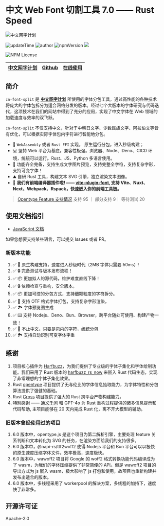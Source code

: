 # 中文 Web Font 切割工具 7.0 —— Rust Speed

![中文网字计划](/assets/chinese-fonts.png)

![updateTime](https://img.shields.io/badge/更新时间-2024/07/16-green)
![author](https://img.shields.io/badge/author-江夏尧-green)
![npmVersion](https://img.shields.io/badge/LTS_version-5.1.0-green)
[![](https://data.jsdelivr.com/v1/package/npm/cn-font-split/badge)](https://www.jsdelivr.com/package/npm/cn-font-split)

![NPM License](https://img.shields.io/npm/l/%40konghayao%2Fcn-font-split)

| [中文网字计划](https://chinese-font.netlify.app/) | [Github](https://github.com/KonghaYao/cn-font-split) | [在线使用](https://chinese-font.netlify.app/online-split/) |
| ------------------------------------------------- | ---------------------------------------------------- | ---------------------------------------------------------- |

## 简介

`cn-font-split` 是 **[中文网字计划](https://chinese-font.netlify.app/)** 所使用的字体分包工具，通过高性能的各种技术将庞大的字体包拆分为适合网络分发的版本。经过七个大版本的字体研究与代码迭代，这项技术在我们的网站中得到了充分的应用，实现了中文字体在 Web 领域的加载速度与效率的双飞跃。

`cn-font-split` 不仅支持中文，针对于中韩日文字、少数民族文字、阿拉伯文等皆有优化，可以根据实际字体包内字符进行智能地分包。

-   🚀 `WebAssembly` 或者 `Rust FFI` 实现， 原生运行分包，进入秒级构建；
-   💻 坚持 Web 平台为基底，兼容性极强。浏览器、Node、Deno、CICD 环境，统统可以运行。Rust、JS、Python 多语言使用。
-   🔧 功能齐全完备，支持生成文字图片预览，支持完整全字符，支持复杂字形，支持可变字体！
-   ⛰️ 自研 Rust 工具，构建文本 SVG 引擎，独立渲染文本图像。
-   🚄 **我们有前端编译器插件啦! —— [vite-plugin-font](https://npmjs.com/package/vite-plugin-font), 支持 Vite、Nuxt、Next、Webpack、Rspack，快速嵌入你的前端工具链。**

> [Opentype Feature 支持情况](/packages/test/SUPPORT_FEATURE.md) 支持 95 ｜ 部分支持 9｜ 等待测试 20

## 使用文档指引

- [JavaScript 文档](./packages/ffi-js/)

如果您想要支持某些语言，可以提交 Issues 或者 PR。


### 新版本功能

1. ✅ 🚀 原生构建支持，速度进入秒级时代（2MB 字体只需要 50ms）!
2. ✅ 🔒 完备测试与版本发布流程！
3. ✅ 📦 更加拟人的源代码，维护难度直线下降！
4. ✅ 🔒 依赖检查与重构，安全版本。
5. ✅ 📦 更加可控的分包方式，支持细颗粒度的字符拆分。
6. ✅ 🔔 支持 OTF 格式字体打包，支持复杂字形渲染。
7. ✅ 🏞️ 字体预览图生成
8. ✅ ⌨️ 支持 Nodejs、Deno、Bun、Browser，跨平台随处可使用、构建产物一致！
9.  ✅ 🥳 不止中文，只要是包内的字符，统统分包
10. ✅ 🏞️ 支持自动识别可变字体字重

## 感谢

1. 项目核心插件为 [Harfbuzz](https://github.com/harfbuzz/harfbuzz)，为我们提供了专业级的字体子集化和字体绘制功能。我们采用了 Rust 版本的 [harfbuzz_rs_now](https://github.com/KonghaYao/harfbuzz_rs) 来嵌入 Rust 代码生态，实现了非常理想的字体子集化效果。
2. Rust [opentype](https://crates.io/crates/opentype) 项目提供了无与伦比的字体信息抽取能力，为字体特性和分包算法提供了强健的基础。
3. Rust [Cross](https://crates.io/crates/cross) 项目提供了强大的 Rust 跨平台产物构建能力。
4. 特别感谢 —— [通义千问](https://tongyi.aliyun.com/qianwen/) 和 GPT-4o 为 Rust 重构过程提供的诸多信息提示和代码帮助, 主项目能够在 20 天内完成 Rust 化，离不开大模型的辅助。

### 旧版本曾经使用过的项目

1. 6.0 版本中，opentype.js 是这个项目为第二解析引擎，主要处理 feature 关系判断和文本转化为 SVG 的任务，在渲染方面给我们的支持很多。
2. 6.0 版本中，@napi-rs/ttf2woff2 使得 Nodejs 平台和 Bun 平台可以以极快的原生速度压缩字体文件，效率极高，速度极快。
3. 6.0 版本中，wawoff2 项目将 Google 的 woff2 格式转换功能代码编译成为了 wasm，为我们的字体压缩提供了非常简便的 API。但是 wawoff2 项目的导出方式为 js 嵌入 wasm，极大影响了 js 打包和使用，故项目也重新构建并发布出适合的版本。
4. 6.0 版本中，多线程采用了 workerpool 的解决方案，多线程的加持下，速度快了非常多。

## 开源许可证

Apache-2.0
